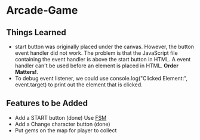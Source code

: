 Arcade-Game
===============================


## Things Learned
- start button was originally placed under the canvas. However, the button event handler did not work. The problem is that the JavaScript file containing the event handler is above the start button in HTML. A event handler can't be used before an element is placed in HTML. **Order Matters!**.
- To debug event listener, we could use console.log("Clicked Element:", event.target) to print out the element that is clicked.

## Features to be Added
- Add a START button (done)
Use [FSM](https://discussions.udacity.com/t/finite-state-machine-to-model-game-states/21955/4)
- Add a Change character button (done)
- Put gems on the map for player to collect
